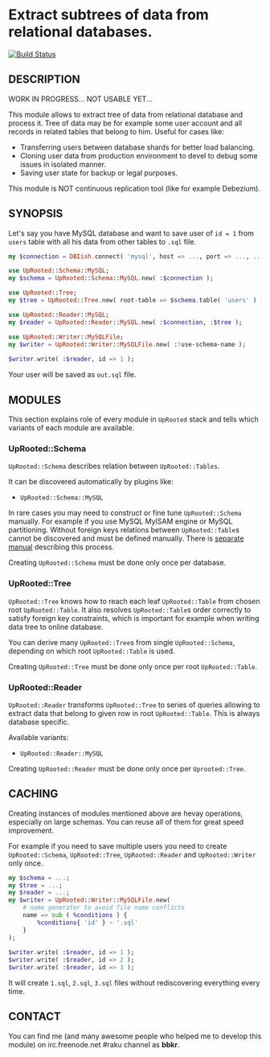 # Extract subtrees of data from relational databases.

[![Build Status](https://travis-ci.org/bbkr/UpRooted.svg?branch=master)](https://travis-ci.org/bbkr/UpRooted)

## DESCRIPTION

WORK IN PROGRESS...
NOT USABLE YET...

This module allows to extract tree of data from relational database and process it.
Tree of data may be for example some user account and all records in related tables that belong to him.
Useful for cases like:

* Transferring users between database shards for better load balancing.
* Cloning user data from production environment to devel to debug some issues in isolated manner.
* Saving user state for backup or legal purposes.

This module is NOT continuous replication tool (like for example Debezium).

## SYNOPSIS

Let's say you have MySQL database and want to save user of `id = 1` from `users` table with all his data from other tables to `.sql` file. 

```raku
my $connection = DBIish.connect( 'mysql', host => ..., port => ..., ... );

use UpRooted::Schema::MySQL;
my $schema = UpRooted::Schema::MySQL.new( :$connection );

use UpRooted::Tree;
my $tree = UpRooted::Tree.new( root-table => $schema.table( 'users' ) );

use UpRooted::Reader::MySQL;
my $reader = UpRooted::Reader::MySQL.new( :$connection, :$tree );

use UpRooted::Writer::MySQLFile;
my $writer = UpRooted::Writer::MySQLFile.new( :!use-schema-name );
    
$writer.write( :$reader, id => 1 );
```

Your user will be saved as `out.sql` file.

## MODULES

This section explains role of every module in `UpRooted` stack and tells which variants of each module are available.

### UpRooted::Schema

`UpRooted::Schema` describes relation between `UpRooted::Tables`.

It can be discovered automatically by plugins like:
* `UpRooted::Schema::MySQL`

In rare cases you may need to construct or fine tune `UpRooted::Schema` manually. For example if you use MySQL MyISAM engine or MySQL partitioning. Without foreign keys relations between `UpRooted::Table`s cannot be discovered and must be defined manually. There is [separate manual](docs/Schema.md) describing this process.

Creating `UpRooted::Schema` must be done only once per database.

### UpRooted::Tree

`UpRooted::Tree` knows how to reach each leaf `UpRooted::Table` from chosen root `UpRooted::Table`.
It also resolves `UpRooted::Table`s order correctly to satisfy foreign key constraints, which is important for example when writing data tree to online database.

You can derive many `UpRooted::Tree`s from single `UpRooted::Schema`, depending on which root `UpRooted::Table` is used.

Creating `UpRooted::Tree` must be done only once per root `UpRooted::Table`.

### UpRooted::Reader

`UpRooted::Reader` transforms `UpRooted::Tree` to series of queries allowing to extract data that belong to given row in root `UpRooted::Table`. This is always database specific.

Available variants:
* `UpRooted::Reader::MySQL`

Creating `UpRooted::Reader` must be done only once per `Uprooted::Tree`.

## CACHING

Creating instances of modules mentioned above are hevay operations, especially on large schemas. You can reuse all of them for great speed improvement.

For example if you need to save multiple users you need to create `UpRooted::Schema`, `UpRooted::Tree`, `UpRooted::Reader` and `UpRooted::Writer` only once.

```raku
my $schema = ...;
my $tree = ...;
my $reader = ...;
my $writer = UpRooted::Writer::MySQLFile.new(
    # name generator to avoid file name conflicts
    name => sub ( %conditions ) {
        %conditions{ 'id' } ~ '.sql'
    }
);
    
$writer.write( :$reader, id => 1 );
$writer.write( :$reader, id => 2 );
$writer.write( :$reader, id => 3 );
```

It will create `1.sql`, `2.sql`, `3.sql` files without rediscovering everything every time.

## CONTACT

You can find me (and many awesome people who helped me to develop this module)
on irc.freenode.net #raku channel as **bbkr**.
